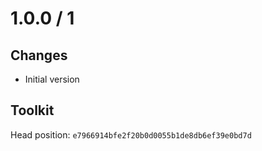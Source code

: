# 1.0.0 / 1

## Changes

- Initial version

## Toolkit

Head position: `e7966914bfe2f20b0d0055b1de8db6ef39e0bd7d`
